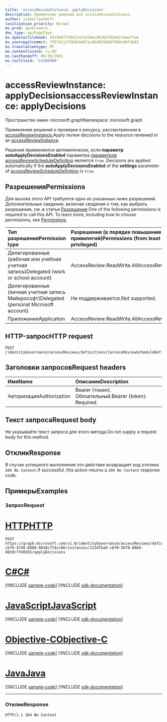```yaml
---
title: 'accessReviewInstance: applyDecisions'
description: Применение решений для accessReviewInstance.
author: isabelleatmsft
localization_priority: Normal
ms.prod: governance
doc_type: apiPageType
ms.openlocfilehash: 4d198df270427afa910ec962b5f92b821ebd7fa6
ms.sourcegitcommit: 7f674112f5b95446fac86d829509f889c60f1693
ms.translationtype: MT
ms.contentlocale: ru-RU
ms.lasthandoff: 06/30/2021
ms.locfileid: "53209908"
---
```

# <a name="accessreviewinstance-applydecisions"></a><span data-ttu-id="f2aa4-103">accessReviewInstance: applyDecisions</span><span class="sxs-lookup"><span data-stu-id="f2aa4-103">accessReviewInstance: applyDecisions</span></span>
<span data-ttu-id="f2aa4-104">Пространство имен: microsoft.graph</span><span class="sxs-lookup"><span data-stu-id="f2aa4-104">Namespace: microsoft.graph</span></span>

<span data-ttu-id="f2aa4-105">Применение решений о проверке к ресурсу, рассмотренном в [accessReviewInstance.](../resources/accessreviewinstance.md)</span><span class="sxs-lookup"><span data-stu-id="f2aa4-105">Apply review decisions to the resource reviewed in an [accessReviewInstance](../resources/accessreviewinstance.md).</span></span>

<span data-ttu-id="f2aa4-106">Решения применяются автоматически, если **параметр autoApplyDecisionsEnabled** параметра [параметров accessReviewScheduleDefinition](../resources/accessreviewscheduledefinition.md) является  `true` .</span><span class="sxs-lookup"><span data-stu-id="f2aa4-106">Decisions are applied automatically if the **autoApplyDecisionsEnabled** of the **settings** parameter of [accessReviewScheduleDefinition](../resources/accessreviewscheduledefinition.md) is `true`.</span></span>

## <a name="permissions"></a><span data-ttu-id="f2aa4-107">Разрешения</span><span class="sxs-lookup"><span data-stu-id="f2aa4-107">Permissions</span></span>
<span data-ttu-id="f2aa4-p101">Для вызова этого API требуется одно из указанных ниже разрешений. Дополнительные сведения, включая сведения о том, как выбрать разрешения, см. в статье [Разрешения](/graph/permissions-reference).</span><span class="sxs-lookup"><span data-stu-id="f2aa4-p101">One of the following permissions is required to call this API. To learn more, including how to choose permissions, see [Permissions](/graph/permissions-reference).</span></span>

|<span data-ttu-id="f2aa4-110">Тип разрешения</span><span class="sxs-lookup"><span data-stu-id="f2aa4-110">Permission type</span></span>|<span data-ttu-id="f2aa4-111">Разрешения (в порядке повышения привилегий)</span><span class="sxs-lookup"><span data-stu-id="f2aa4-111">Permissions (from least to most privileged)</span></span>|
|:---|:---|
|<span data-ttu-id="f2aa4-112">Делегированные (рабочая или учебная учетная запись)</span><span class="sxs-lookup"><span data-stu-id="f2aa4-112">Delegated (work or school account)</span></span>|<span data-ttu-id="f2aa4-113">AccessReview.ReadWrite.All</span><span class="sxs-lookup"><span data-stu-id="f2aa4-113">AccessReview.ReadWrite.All</span></span>|
|<span data-ttu-id="f2aa4-114">Делегированные (личная учетная запись Майкрософт)</span><span class="sxs-lookup"><span data-stu-id="f2aa4-114">Delegated (personal Microsoft account)</span></span>|<span data-ttu-id="f2aa4-115">Не поддерживается.</span><span class="sxs-lookup"><span data-stu-id="f2aa4-115">Not supported.</span></span>|
|<span data-ttu-id="f2aa4-116">Приложение</span><span class="sxs-lookup"><span data-stu-id="f2aa4-116">Application</span></span>|<span data-ttu-id="f2aa4-117">AccessReview.ReadWrite.All</span><span class="sxs-lookup"><span data-stu-id="f2aa4-117">AccessReview.ReadWrite.All</span></span>|

## <a name="http-request"></a><span data-ttu-id="f2aa4-118">HTTP-запрос</span><span class="sxs-lookup"><span data-stu-id="f2aa4-118">HTTP request</span></span>

<!-- {
  "blockType": "ignored"
}
-->
``` http
POST /identityGovernance/accessReviews/definitions/{accessReviewScheduleDefinitionId}/instances/{accessReviewInstanceId}/applyDecisions
```

## <a name="request-headers"></a><span data-ttu-id="f2aa4-119">Заголовки запросов</span><span class="sxs-lookup"><span data-stu-id="f2aa4-119">Request headers</span></span>
|<span data-ttu-id="f2aa4-120">Имя</span><span class="sxs-lookup"><span data-stu-id="f2aa4-120">Name</span></span>|<span data-ttu-id="f2aa4-121">Описание</span><span class="sxs-lookup"><span data-stu-id="f2aa4-121">Description</span></span>|
|:---|:---|
|<span data-ttu-id="f2aa4-122">Авторизация</span><span class="sxs-lookup"><span data-stu-id="f2aa4-122">Authorization</span></span>|<span data-ttu-id="f2aa4-p102">Bearer {токен}. Обязательный.</span><span class="sxs-lookup"><span data-stu-id="f2aa4-p102">Bearer {token}. Required.</span></span>|

## <a name="request-body"></a><span data-ttu-id="f2aa4-125">Текст запроса</span><span class="sxs-lookup"><span data-stu-id="f2aa4-125">Request body</span></span>
<span data-ttu-id="f2aa4-126">Не указывайте текст запроса для этого метода.</span><span class="sxs-lookup"><span data-stu-id="f2aa4-126">Do not supply a request body for this method.</span></span>

## <a name="response"></a><span data-ttu-id="f2aa4-127">Отклик</span><span class="sxs-lookup"><span data-stu-id="f2aa4-127">Response</span></span>

<span data-ttu-id="f2aa4-128">В случае успешного выполнения это действие возвращает код отклика `204 No Content`.</span><span class="sxs-lookup"><span data-stu-id="f2aa4-128">If successful, this action returns a `204 No Content` response code.</span></span>

## <a name="examples"></a><span data-ttu-id="f2aa4-129">Примеры</span><span class="sxs-lookup"><span data-stu-id="f2aa4-129">Examples</span></span>

### <a name="request"></a><span data-ttu-id="f2aa4-130">Запрос</span><span class="sxs-lookup"><span data-stu-id="f2aa4-130">Request</span></span>

# <a name="http"></a>[<span data-ttu-id="f2aa4-131">HTTP</span><span class="sxs-lookup"><span data-stu-id="f2aa4-131">HTTP</span></span>](#tab/http)
<!-- {
  "blockType": "request",
  "name": "accessreviewinstance_applydecisions"
}
-->
``` http
POST https://graph.microsoft.com/v1.0/identityGovernance/accessReviews/definitions/e6cafba0-cbf0-4748-8868-0810c7f4cc06/instances/1234fba0-cbf0-5678-8868-0810c7f49101/applyDecisions
```
# <a name="c"></a>[<span data-ttu-id="f2aa4-132">C#</span><span class="sxs-lookup"><span data-stu-id="f2aa4-132">C#</span></span>](#tab/csharp)
[!INCLUDE [sample-code](../includes/snippets/csharp/accessreviewinstance-applydecisions-csharp-snippets.md)]
[!INCLUDE [sdk-documentation](../includes/snippets/snippets-sdk-documentation-link.md)]

# <a name="javascript"></a>[<span data-ttu-id="f2aa4-133">JavaScript</span><span class="sxs-lookup"><span data-stu-id="f2aa4-133">JavaScript</span></span>](#tab/javascript)
[!INCLUDE [sample-code](../includes/snippets/javascript/accessreviewinstance-applydecisions-javascript-snippets.md)]
[!INCLUDE [sdk-documentation](../includes/snippets/snippets-sdk-documentation-link.md)]

# <a name="objective-c"></a>[<span data-ttu-id="f2aa4-134">Objective-C</span><span class="sxs-lookup"><span data-stu-id="f2aa4-134">Objective-C</span></span>](#tab/objc)
[!INCLUDE [sample-code](../includes/snippets/objc/accessreviewinstance-applydecisions-objc-snippets.md)]
[!INCLUDE [sdk-documentation](../includes/snippets/snippets-sdk-documentation-link.md)]

# <a name="java"></a>[<span data-ttu-id="f2aa4-135">Java</span><span class="sxs-lookup"><span data-stu-id="f2aa4-135">Java</span></span>](#tab/java)
[!INCLUDE [sample-code](../includes/snippets/java/accessreviewinstance-applydecisions-java-snippets.md)]
[!INCLUDE [sdk-documentation](../includes/snippets/snippets-sdk-documentation-link.md)]

---



### <a name="response"></a><span data-ttu-id="f2aa4-136">Отклик</span><span class="sxs-lookup"><span data-stu-id="f2aa4-136">Response</span></span>
<!-- {
  "blockType": "response",
  "truncated": true
}
-->
``` http
HTTP/1.1 204 No Content
```
